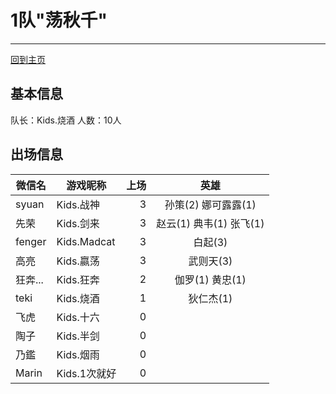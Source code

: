 # 1队"荡秋千"
---

[回到主页](README.md)

## 基本信息
队长：Kids.烧酒
人数：10人

## 出场信息
|微信名   |   游戏昵称   | 上场 | 英雄 |
|--------|-------------|---:|:------:|
|syuan   | Kids.战神    | 3 | 孙策(2) 娜可露露(1)  |
|先荣    | Kids.剑来    | 3 | 赵云(1) 典韦(1) 张飞(1) |
|fenger  | Kids.Madcat | 3 |白起(3)   |
|高亮    | Kids.嬴荡    | 3|武则天(3) |
|狂奔... |Kids.狂奔     | 2|伽罗(1) 黄忠(1)  |
|teki    | Kids.烧酒    | 1 |狄仁杰(1)|
|飞虎    | Kids.十六    | 0 ||
|陶子    | Kids.半剑    | 0||
|乃鑑    | Kids.烟雨    | 0||
|Marin   | Kids.1次就好 | 0 ||
